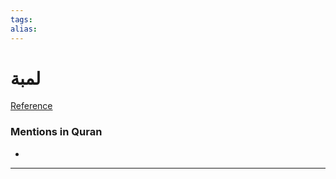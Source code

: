 ```yaml
---
tags: 
alias: 
---
```


# لمبة

[Reference](https://corpus.quran.com/concept.jsp?id=lamp)

### Mentions in Quran
- 

---

